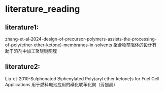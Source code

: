 # literature_reading

## literature1:
zhang-et-al-2024-design-of-precursor-polymers-assists-the-processing-of-poly(ether-ether-ketone)-membranes-in-solvents
聚合物前驱体的设计有助于溶剂中加工聚醚醚酮膜
## literature2:
Liu-et-2010-Sulphonated Biphenylated Poly(aryl ether ketone)s for Fuel Cell Applications
用于燃料电池应用的磺化联苯化聚（芳醚酮）
